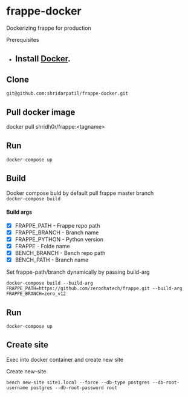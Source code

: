 # frappe-docker
Dockerizing frappe for production

Prerequisites
- ## Install <a href="http://recordit.co/" target="_blank">**Docker**</a>. 

## Clone 
```git@github.com:shridarpatil/frappe-docker.git```

## Pull docker image
docker pull shridh0r/frappe:\<tagname\>

## Run
```docker-compose up```

## Build
Docker compose buld by default pull frappe master branch </br>
``` docker-compose build ```

#### Build args
  - [x] FRAPPE_PATH - Frappe repo path  
  - [x] FRAPPE_BRANCH - Branch name
  - [x] FRAPPE_PYTHON - Python version
  - [x] FRAPPE - Folde name
  - [x] BENCH_BRANCH - Bench repo path
  - [x] BENCH_PATH - Branch name

Set frappe-path/branch dynamically by passing build-arg
```
docker-compose build --build-arg FRAPPE_PATH=https://github.com/zerodhatech/frappe.git --build-arg FRAPPE_BRANCH=zero_v12
```

## Run
```docker-compose up```

## Create site
Exec into docker container and create new site

Create new-site
```
bench new-site site1.local --force --db-type postgres --db-root-username postgres --db-root-password root
```
